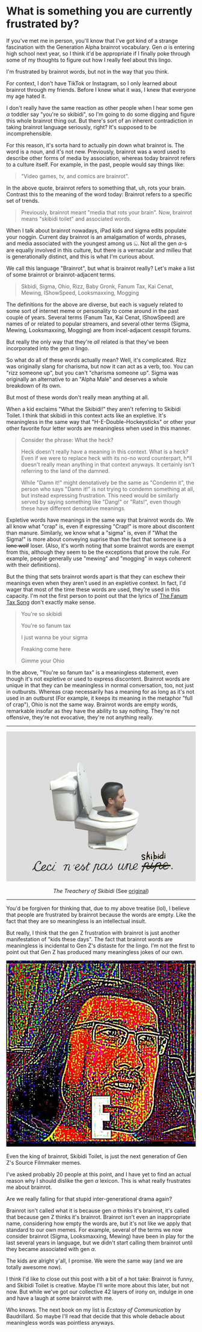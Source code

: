 # What is something you are currently frustrated by?

If you've met me in person, you'll know that I've got kind of a strange fascination with the Generation Alpha brainrot vocabulary.
Gen $\alpha$ is entering high school next year, so I think it'd be appropriate if I finally poke through some of my thoughts to figure out how I really feel about this lingo.

I'm frustrated by brainrot words, but not in the way that you think.

For context, I don't have TikTok or Instagram, so I only learned about brainrot through my friends.
Before I knew what it was, I knew that everyone my age hated it.

I don't really have the same reaction as other people when I hear some gen $\alpha$ toddler say "you're so skibidi", so I'm going to do some digging and figure this whole brainrot thing out.
But there's sort of an inherent contradiction in taking brainrot language seriously, right?
It's supposed to be incomprehensible.

For this reason, it's sorta hard to actually pin down what brainrot is. 
The word is a noun, and it's not new.
Previously, brainrot was a word used to describe other forms of media by association, whereas today brainrot refers to a culture itself. 
For example, in the past, people would say things like: 
> "Video games, tv, and comics are brainrot".

In the above quote, brainrot refers to something that, uh, rots your brain.
Contrast this to the meaning of the word today: Brainrot refers to a specific set of trends.
> Previously, brainrot meant "media that rots your brain".
> Now, brainrot means "skibidi toilet" and associated words.

When I talk about brainrot nowadays, iPad kids and sigma edits populate your noggin.
Current day brainrot is an amalgamation of words, phrases, and media associated with the youngest among us ඞ.
Not all the gen $\alpha$-s are equally involved in this culture, but there is a vernacular and milleu that is generationally distinct, and this is what I'm curious about.

We call this language "Brainrot", but what is brainrot really? Let's make a list of some brainrot or brainrot-adjacent terms.

> Skbidi, Sigma, Ohio, Rizz, Baby Gronk, Fanum Tax, Kai Cenat, Mewing, IShowSpeed, Looksmaxxing, Mogging

The definitions for the above are diverse, but each is vaguely related to some sort of internet meme or personality to come around in the past couple of years. 
Several terms (Fanum Tax, Kai Cenat, IShowSpeed) are names of or related to popular streamers, and several other terms (Sigma, Mewing, Looksmaxxing, Mogging) are from incel-adjacent cesspit forums.

But really the only way that they're *all* related is that they've been incorporated into the gen $\alpha$ lingo.

So what do all of these words actually mean? Well, it's complicated. 
Rizz was originally slang for charisma, but now it can act as a verb, too.
You can "rizz someone up", but you can't "charisma someone up".
Sigma was originally an alternative to an "Alpha Male" and deserves a whole breakdown of its own.

But most of these words don't really mean anything at all.

When a kid exclaims "What the Skibidi!" they aren't referring to Skibidi Toilet.
I think that skibidi in this context acts like an expletive.
It's meaningless in the same way that "H-E-Double-Hockeysticks" or other your other favorite four letter words are meaningless when used in this manner. 

> Consider the phrase: What the heck?
>
> Heck doesn't really have a meaning in this context. What is a heck? Even if we were to replace heck with its no-no word counterpart, h*ll doesn't really mean anything in that context anyways. It certainly isn't referring to the land of the damned.
>
> While "Damn it!" might denotatively be the same as "Condemn it", the person who says "Damn it!" is not trying to condemn something at all, but instead expressing frustration.
> This need would be similarly served by saying something like "Dang!" or "Rats!", even though these have different denotative meanings. 

Expletive words have meanings in the same way that brainrot words do.
We all know what "crap" is, even if expressing "Crap!" is more about discontent than manure.
Similarly, we know what a "sigma" is, even if "What the Sigma!" is more about conveying suprise than the fact that someone is a ~~lone wolf~~ loser.
(Also, it's worth noting that some brainrot words are exempt from this, although they seem to be the exceptions that prove the rule. 
For example, people generally use "mewing" and "mogging" in ways coherent with their definitions).

But the thing that sets brainrot words apart is that they can eschew their meanings even when they aren't used in an expletive context. 
In fact, I'd wager that most of the time these words are used, they're used in this capacity.
I'm not the first person to point out that the lyrics of [The Fanum Tax Song](https://www.tiktok.com/@ovp.9/video/7285477963217325342) don't exactly make sense.

> You're so skibidi
>
> You're so fanum tax
>
> I just wanna be your sigma
>
> Freaking come here
>
> Gimme your Ohio

In the above, "You're so fanum tax" is a meaningless statement, even though it's not expletive or used to express discontent. 
Brainrot words are unique in that they can be meaningless in normal conversation, too, not just in outbursts.
Whereas crap necessarily has a meaning for as long as it's not used in an outburst (For example, it keeps its meaning in the metaphor "full of crap"), Ohio is not the same way.
Brainrot words are empty words, remarkable insofar as they have the ability to say nothing. 
They're not offensive, they're not evocative, they're not anything really.

---
![The Treachery of Skibidi](imgs/treachery-of-skibidi.png "The Treachery of Skibidi")
<p align="center"> <i>The Treachery of Skibidi</i> (See <a href="https://www.renemagritte.org/the-treachery-of-images.jsp">original</a>)

---

You'd be forgiven for thinking that, due to my above treatise (lol), I believe that people are frustrated by brainrot because the words are empty. 
Like the fact that they are so meaningless is an intellectual insult.

But really, I think that the gen Z frustration with brainrot is just another manifestation of "kids these days". 
The fact that brainrot words are meaningless is incidental to Gen Z's distaste for the lingo.
I'm not the first to point out that Gen Z has produced many meaningless jokes of our own.

<p align="center"><img src="imgs/e.jpg" alt="Lord Marquaad">

Even the king of brainrot, Skibidi Toilet, is just the next generation of Gen Z's Source Filmmaker memes.

I've asked probably 20 people at this point, and I have yet to find an actual reason why I should dislike the gen $\alpha$ lexicon. 
This is what really frustrates me about brainrot.

Are we really falling for that stupid inter-generational drama again?

Brainrot isn't called what it is because gen $\alpha$ thinks it's brainrot, it's called that because gen Z thinks it's brainrot.
Brainrot isn't even an inappropriate name, considering how empty the words are, but it's not like we apply that standard to our own memes.
For example, several of the terms we now consider brainrot (Sigma, Looksmaxxing, Mewing) have been in play for the last several years in language, but we didn't start calling them brainrot until they became associated with gen $\alpha$.

The kids are alright y'all, I promise.
We were the same way (and we are totally awesome now).

I think I'd like to close out this post with a bit of a hot take: Brainrot is funny, and Skibidi Toilet is creative.
Maybe I'll write more about this later, but not now.
But while we've got our collective 42 layers of irony on, indulge in one and have a laugh at some brainrot with me.

Who knows. The next book on my list is *Ecstasy of Communication* by Baudrillard. So maybe I'll read that decide that this whole debacle about meaningless words was pointless anyways.